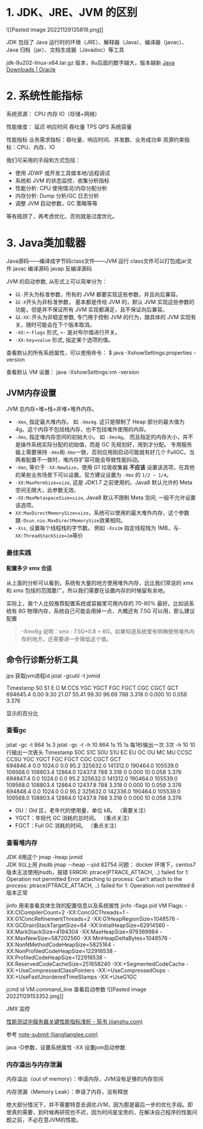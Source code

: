 # 1. JDK、JRE、JVM 的区别
![[Pasted image 20221129135819.png]]

JDK 包括了 Java 运行时的环境（JRE）、解释器（Java）、编译器（javac）、Java 归档（jar）、文档生成器（Javadoc）等工具

jdk-8u202-linux-x64.tar.gz
版本，8u后面的数字越大，版本越新
[Java Downloads | Oracle](https://www.oracle.com/java/technologies/downloads/#java17)

# 2. 系统性能指标

系统资源：
CPU  内存   IO（存储+网络）

性能维度：
延迟     响应时间
吞吐量     TPS  QPS
系统容量


性能指标
	业务需求指标：吞吐量、响应时间、并发数、业务成功率
	资源约束指标：CPU、内存、IO

我们可采用的手段和方式包括：

-   使用 JDWP 或开发工具做本地/远程调试
-   系统和 JVM 的状态监控，收集分析指标
-   性能分析: CPU 使用情况/内存分配分析
-   内存分析: Dump 分析/GC 日志分析
-   调整 JVM 启动参数，GC 策略等等

等有瓶颈了，再考虑优化、否则就是过度优化。


# 3. Java类加载器

Java源码——编译成字节码class文件——JVM 运行
class文件可以打包成jar文件
javac 编译源码
javap 反编译源码


JVM 的启动参数, 从形式上可以简单分为：

-   以`-`开头为标准参数，所有的 JVM 都要实现这些参数，并且向后兼容。
-   以`-X`开头为非标准参数， 基本都是传给 JVM 的，默认 JVM 实现这些参数的功能，但是并不保证所有 JVM 实现都满足，且不保证向后兼容。
-   以`-XX:`开头为非稳定参数, 专门用于控制 JVM 的行为，跟具体的 JVM 实现有关，随时可能会在下个版本取消。
-   `-XX:+-Flags` 形式, `+-` 是对布尔值进行开关。
-   `-XX:key=value` 形式, 指定某个选项的值。

查看默认的所有系统属性，可以使用命令：
$ java -XshowSettings:properties -version

查看默认 VM 设置：
java -XshowSettings:vm -version


## JVM内存设置
JVM 总内存=堆+栈+非堆+堆外内存。
-   `-Xmx`, 指定最大堆内存。 如 `-Xmx4g`. 这只是限制了 Heap 部分的最大值为 4g。这个内存不包括栈内存，也不包括堆外使用的内存。
-   `-Xms`, 指定堆内存空间的初始大小。 如 `-Xms4g`。 而且指定的内存大小，并不是操作系统实际分配的初始值，而是 GC 先规划好，用到才分配。 专用服务器上需要保持 `-Xms`和`-Xmx`一致，否则应用刚启动可能就有好几个 FullGC。当两者配置不一致时，堆内存扩容可能会导致性能抖动。
-   `-Xmn`, 等价于 `-XX:NewSize`，使用 G1 垃圾收集器 **不应该** 设置该选项，在其他的某些业务场景下可以设置。官方建议设置为 `-Xmx` 的 `1/2 ~ 1/4`。
-   `-XX:MaxPermSize=size`, 这是 JDK1.7 之前使用的。Java8 默认允许的 Meta 空间无限大，此参数无效。
-   `-XX:MaxMetaspaceSize=size`, Java8 默认不限制 Meta 空间, 一般不允许设置该选项。
-   `XX:MaxDirectMemorySize=size`，系统可以使用的最大堆外内存，这个参数跟`-Dsun.nio.MaxDirectMemorySize`效果相同。
-   `-Xss`, 设置每个线程栈的字节数。 例如 `-Xss1m` 指定线程栈为 1MB，与`-XX:ThreadStackSize=1m`等价


### 最佳实践

#### 配置多少 xmx 合适

从上面的分析可以看到，系统有大量的地方使用堆外内存，远比我们常说的 xmx 和 xms 包括的范围要广。所以我们需要在设置内存的时候留有余地。

实际上，我个人比较推荐配置系统或容器里可用内存的 70-80% 最好。比如说系统有 8G 物理内存，系统自己可能会用掉一点，大概还有 7.5G 可以用，那么建议配置

> -Xmx6g 说明：xmx : 7.5G*0.8 = 6G，如果知道系统里有明确使用堆外内存的地方，还需要进一步降低这个值。



## 命令行诊断分析工具

jps 获取jvm进程id
jstat -gcutil -t  jvmid

Timestamp         S0     S1     E      O      M     CCS    YGC     YGCT     FGC    FGCT     CGC    CGCT       GCT   
       694645.4   0.00   9.30  21.07  55.41  99.30  96.69    788     3.318     0     0.000    10     0.058     3.376

显示的百分比

### 查看gc
jstat -gc -t 864 1s 3 
jstat -gc -t -h 10 864 1s 15
1s 每1秒输出一次 3次
-h 10 10行输出一次表头
Timestamp           S0C         S1C         S0U         S1U          EC           EU           OC           OU          MC         MU       CCSC      CCSU     YGC     YGCT     FGC    FGCT     CGC    CGCT       GCT   
       694846.4         0.0      1024.0         0.0        95.2     325632.0     141312.0     190464.0     105539.0   109568.0   108803.4   12864.0   12437.8    788     3.318     0     0.000    10     0.058     3.376
       694847.4         0.0      1024.0         0.0        95.2     325632.0     141312.0     190464.0     105539.0   109568.0   108803.4   12864.0   12437.8    788     3.318     0     0.000    10     0.058     3.376
       694848.4         0.0      1024.0         0.0        95.2     325632.0     142336.0     190464.0     105539.0   109568.0   108803.4   12864.0   12437.8    788     3.318     0     0.000    10     0.058     3.376
-   OU：Old 区，老年代的使用量，单位 kB。 （需要关注）
-   YGCT：年轻代 GC 消耗的总时间。 （重点关注）
-   FGCT：Full GC 消耗的时间。 （重点关注）

### 查看堆内存
JDK 8用这个
jmap -heap jvmid  
JDK 9以上用
jhsdb jmap --heap --pid 82754
问题：
	docker 环境下，centos7版本无法使用jhsdb，报错
	ERROR: ptrace(PTRACE_ATTACH, ..) failed for 1: Operation not permitted
	Error attaching to process: Can't attach to the process: ptrace(PTRACE_ATTACH, ..) failed for 1: Operation not permitted
	8版本正常



jinfo 用来查看具体生效的配置信息以及系统属性
jinfo -flags pid
VM Flags:
-XX:CICompilerCount=2 -XX:ConcGCThreads=1 -XX:G1ConcRefinementThreads=2 -XX:G1HeapRegionSize=1048576 -XX:GCDrainStackTargetSize=64 -XX:InitialHeapSize=62914560 -XX:MarkStackSize=4194304 -XX:MaxHeapSize=979369984 -XX:MaxNewSize=587202560 -XX:MinHeapDeltaBytes=1048576 -XX:NonNMethodCodeHeapSize=5825164 -XX:NonProfiledCodeHeapSize=122916538 -XX:ProfiledCodeHeapSize=122916538 -XX:ReservedCodeCacheSize=251658240 -XX:+SegmentedCodeCache -XX:+UseCompressedClassPointers -XX:+UseCompressedOops -XX:+UseFastUnorderedTimeStamps -XX:+UseG1GC 

jcmd id VM.command_line 查看启动参数
![[Pasted image 20221129153352.png]]

JMX 监控

[性能测试中服务器关键性能指标浅析 - 简书 (jianshu.com)](https://www.jianshu.com/p/62cf2690e6eb)

参考
[note-submit (lianglianglee.com)](https://learn.lianglianglee.com/)

java -D参数，设置系统属性
-XX 设置jvm启动参数

### 内存溢出与内存泄漏
内存溢出（out of memory）：申请内存，JVM没有足够的内存空间

内存泄漏（Memory Leak）：申请了内存，没有释放

绝大部分情况下，并不需要特意去调优JVM，因为那是最后一步的优化手段。即使真的需要，到时候再研究也不迟，因为时间是宝贵的，在解决自己程序的性能问题之前，不必在意JVM的性能。